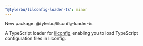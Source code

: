 ```yaml
---
"@tylerbu/lilconfig-loader-ts": minor
---
```


New package: @tylerbu/lilconfig-loader-ts

A TypeScript loader for [lilconfig](https://www.npmjs.com/package/lilconfig), enabling you to load TypeScript
configuration files in lilconfig.